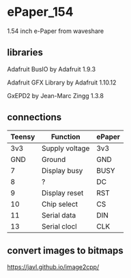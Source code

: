 # ePaper_154
1.54 inch e-Paper from waveshare

## libraries
Adafruit BusIO by Adafruit
1.9.3

Adafruit GFX Library by Adafruit
1.10.12

GxEPD2 by Jean-Marc Zingg
1.3.8

## connections
| Teensy | Function       | ePaper |
|--------|----------------|--------|
| 3v3    | Supply voltage | 3v3    |
| GND    | Ground         | GND    |
| 7      | Display busy   | BUSY   |
| 8      | ?              | DC     |
| 9      | Display reset  | RST    |
| 10     | Chip select    | CS     |
| 11     | Serial data    | DIN    |
| 13     | Serial clocl   | CLK    |

## convert images to bitmaps
https://javl.github.io/image2cpp/